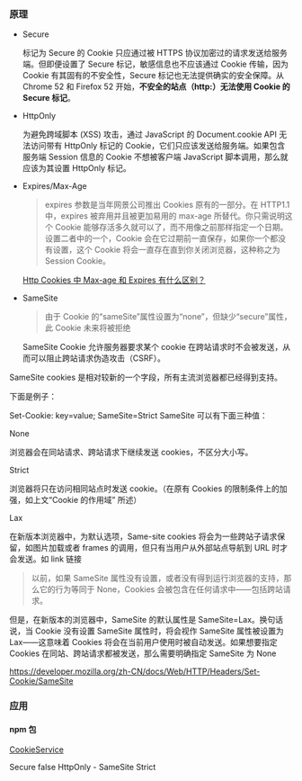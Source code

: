 ### 原理

- Secure

  标记为 Secure 的 Cookie 只应通过被 HTTPS 协议加密过的请求发送给服务端。但即便设置了 Secure 标记，敏感信息也不应该通过 Cookie 传输，因为 Cookie 有其固有的不安全性，Secure 标记也无法提供确实的安全保障。从 Chrome 52 和 Firefox 52 开始，**不安全的站点（http:）无法使用 Cookie 的 Secure 标记**。

* HttpOnly

  为避免跨域脚本 (XSS) 攻击，通过 JavaScript 的 Document.cookie API 无法访问带有 HttpOnly 标记的 Cookie，它们只应该发送给服务端。如果包含服务端 Session 信息的 Cookie 不想被客户端 JavaScript 脚本调用，那么就应该为其设置 HttpOnly 标记。

* Expires/Max-Age

  > expires 参数是当年网景公司推出 Cookies 原有的一部分。在 HTTP1.1 中，expires 被弃用并且被更加易用的 max-age 所替代。你只需说明这个 Cookie 能够存活多久就可以了，而不用像之前那样指定一个日期。设置二者中的一个，Cookie 会在它过期前一直保存，如果你一个都没有设置，这个 Cookie 将会一直存在直到你关闭浏览器，这种称之为 Session Cookie。

  [Http Cookies 中 Max-age 和 Expires 有什么区别？](https://jpanj.com/2017/cookies-max-age-vs-expires)

* SameSite

  > 由于 Cookie 的“sameSite”属性设置为“none”，但缺少“secure”属性，此 Cookie 未来将被拒绝

  SameSite Cookie 允许服务器要求某个 cookie 在跨站请求时不会被发送，从而可以阻止跨站请求伪造攻击（CSRF）。

SameSite cookies 是相对较新的一个字段，所有主流浏览器都已经得到支持。

下面是例子：

Set-Cookie: key=value; SameSite=Strict
SameSite 可以有下面三种值：

None

浏览器会在同站请求、跨站请求下继续发送 cookies，不区分大小写。

Strict

浏览器将只在访问相同站点时发送 cookie。（在原有 Cookies 的限制条件上的加强，如上文“Cookie 的作用域” 所述）

Lax

在新版本浏览器中，为默认选项，Same-site cookies 将会为一些跨站子请求保留，如图片加载或者 frames 的调用，但只有当用户从外部站点导航到 URL 时才会发送。如 link 链接

> 以前，如果 SameSite 属性没有设置，或者没有得到运行浏览器的支持，那么它的行为等同于 None，Cookies 会被包含在任何请求中——包括跨站请求。

但是，在新版本的浏览器中，SameSite 的默认属性是 SameSite=Lax。换句话说，当 Cookie 没有设置 SameSite 属性时，将会视作 SameSite 属性被设置为 Lax——这意味着 Cookies 将会在当前用户使用时被自动发送。如果想要指定 Cookies 在同站、跨站请求都被发送，那么需要明确指定 SameSite 为 None

https://developer.mozilla.org/zh-CN/docs/Web/HTTP/Headers/Set-Cookie/SameSite

### 应用

#### npm 包

[CookieService](https://www.npmjs.com/package/ngx-cookie-service)

Secure false
HttpOnly -
SameSite Strict
